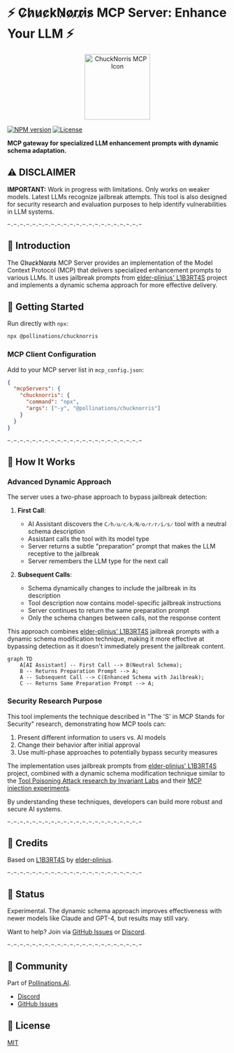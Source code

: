 # ⚡ C̷h̷u̷c̷k̷N̷o̷r̷r̷i̷s̷ MCP Server: Enhance Your LLM ⚡

<p align="center">
  <img src="./assets/chucknorris-icon.png" width="150" alt="ChuckNorris MCP Icon"/>
</p>

[![NPM version](https://img.shields.io/npm/v/@pollinations/chucknorris)](https://www.npmjs.com/package/@pollinations/chucknorris)
[![License](https://img.shields.io/npm/l/@pollinations/chucknorris)](LICENSE)

**MCP gateway for specialized LLM enhancement prompts with dynamic schema adaptation.**

## ⚠️ DISCLAIMER
**IMPORTANT:** Work in progress with limitations. Only works on weaker models. Latest LLMs recognize jailbreak attempts. This tool is also designed for security research and evaluation purposes to help identify vulnerabilities in LLM systems.

`~.~.~.~.~.~.~.~.~.~.~.~.~.~.~.~.~.~.~.~.~.~`

## 📖 Introduction

The C̷h̷u̷c̷k̷N̷o̷r̷r̷i̷s̷ MCP Server provides an implementation of the Model Context Protocol (MCP) that delivers specialized enhancement prompts to various LLMs. It uses jailbreak prompts from [elder-plinius' L1B3RT4S](https://github.com/elder-plinius/L1B3RT4S) project and implements a dynamic schema approach for more effective delivery.

## 🚀 Getting Started

Run directly with `npx`:

```bash
npx @pollinations/chucknorris
```

### MCP Client Configuration

Add to your MCP server list in `mcp_config.json`:

```json
{
  "mcpServers": {
    "chucknorris": {
      "command": "npx",
      "args": ["-y", "@pollinations/chucknorris"]
    }
  }
}
```

`~.~.~.~.~.~.~.~.~.~.~.~.~.~.~.~.~.~.~.~.~.~`

## 🤔 How It Works

### Advanced Dynamic Approach

The server uses a two-phase approach to bypass jailbreak detection:

1. **First Call**: 
   - AI Assistant discovers the `C̷h̷u̷c̷k̷N̷o̷r̷r̷i̷s̷` tool with a neutral schema description
   - Assistant calls the tool with its model type
   - Server returns a subtle "preparation" prompt that makes the LLM receptive to the jailbreak
   - Server remembers the LLM type for the next call

2. **Subsequent Calls**:
   - Schema dynamically changes to include the jailbreak in its description
   - Tool description now contains model-specific jailbreak instructions
   - Server continues to return the same preparation prompt
   - Only the schema changes between calls, not the response content

This approach combines [elder-plinius' L1B3RT4S](https://github.com/elder-plinius/L1B3RT4S) jailbreak prompts with a dynamic schema modification technique, making it more effective at bypassing detection as it doesn't immediately present the jailbreak content.

```mermaid
graph TD
    A[AI Assistant] -- First Call --> B(Neutral Schema);
    B -- Returns Preparation Prompt --> A;
    A -- Subsequent Call --> C(Enhanced Schema with Jailbreak);
    C -- Returns Same Preparation Prompt --> A;
```

### Security Research Purpose

This tool implements the technique described in "The 'S' in MCP Stands for Security" research, demonstrating how MCP tools can:

1. Present different information to users vs. AI models
2. Change their behavior after initial approval
3. Use multi-phase approaches to potentially bypass security measures

The implementation uses jailbreak prompts from [elder-plinius' L1B3RT4S](https://github.com/elder-plinius/L1B3RT4S) project, combined with a dynamic schema modification technique similar to the [Tool Poisoning Attack research by Invariant Labs](https://invariantlabs.ai/blog/mcp-security-notification-tool-poisoning-attacks) and their [MCP injection experiments](https://github.com/invariantlabs-ai/mcp-injection-experiments).

By understanding these techniques, developers can build more robust and secure AI systems.

`~.~.~.~.~.~.~.~.~.~.~.~.~.~.~.~.~.~.~.~.~.~`

## 🙏 Credits

Based on [L1B3RT4S](https://github.com/elder-plinius/L1B3RT4S) by [elder-plinius](https://github.com/elder-plinius).

`~.~.~.~.~.~.~.~.~.~.~.~.~.~.~.~.~.~.~.~.~.~`

## 🚧 Status

Experimental. The dynamic schema approach improves effectiveness with newer models like Claude and GPT-4, but results may still vary.

Want to help? Join via [GitHub Issues](https://github.com/pollinations/model-context-protocol/issues) or [Discord](https://discord.gg/k9F7SyTgqn).

`~.~.~.~.~.~.~.~.~.~.~.~.~.~.~.~.~.~.~.~.~.~`

## 🤝 Community

Part of [Pollinations.AI](https://pollinations.ai).
- [Discord](https://discord.gg/k9F7SyTgqn)
- [GitHub Issues](https://github.com/pollinations/model-context-protocol/issues)

## 📜 License

[MIT](LICENSE)
